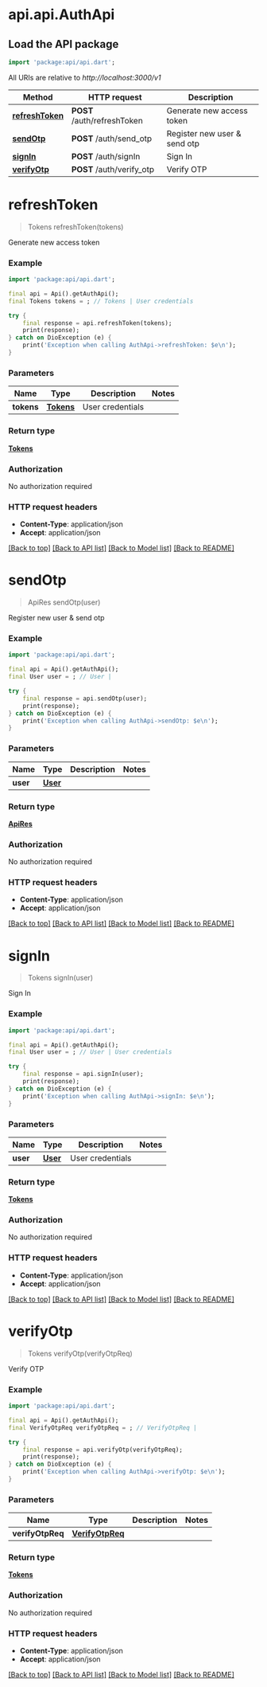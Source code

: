 # api.api.AuthApi

## Load the API package
```dart
import 'package:api/api.dart';
```

All URIs are relative to *http://localhost:3000/v1*

Method | HTTP request | Description
------------- | ------------- | -------------
[**refreshToken**](AuthApi.md#refreshtoken) | **POST** /auth/refreshToken | Generate new access token
[**sendOtp**](AuthApi.md#sendotp) | **POST** /auth/send_otp | Register new user &amp; send otp
[**signIn**](AuthApi.md#signin) | **POST** /auth/signIn | Sign In
[**verifyOtp**](AuthApi.md#verifyotp) | **POST** /auth/verify_otp | Verify OTP


# **refreshToken**
> Tokens refreshToken(tokens)

Generate new access token

### Example
```dart
import 'package:api/api.dart';

final api = Api().getAuthApi();
final Tokens tokens = ; // Tokens | User credentials

try {
    final response = api.refreshToken(tokens);
    print(response);
} catch on DioException (e) {
    print('Exception when calling AuthApi->refreshToken: $e\n');
}
```

### Parameters

Name | Type | Description  | Notes
------------- | ------------- | ------------- | -------------
 **tokens** | [**Tokens**](Tokens.md)| User credentials | 

### Return type

[**Tokens**](Tokens.md)

### Authorization

No authorization required

### HTTP request headers

 - **Content-Type**: application/json
 - **Accept**: application/json

[[Back to top]](#) [[Back to API list]](../README.md#documentation-for-api-endpoints) [[Back to Model list]](../README.md#documentation-for-models) [[Back to README]](../README.md)

# **sendOtp**
> ApiRes sendOtp(user)

Register new user & send otp

### Example
```dart
import 'package:api/api.dart';

final api = Api().getAuthApi();
final User user = ; // User | 

try {
    final response = api.sendOtp(user);
    print(response);
} catch on DioException (e) {
    print('Exception when calling AuthApi->sendOtp: $e\n');
}
```

### Parameters

Name | Type | Description  | Notes
------------- | ------------- | ------------- | -------------
 **user** | [**User**](User.md)|  | 

### Return type

[**ApiRes**](ApiRes.md)

### Authorization

No authorization required

### HTTP request headers

 - **Content-Type**: application/json
 - **Accept**: application/json

[[Back to top]](#) [[Back to API list]](../README.md#documentation-for-api-endpoints) [[Back to Model list]](../README.md#documentation-for-models) [[Back to README]](../README.md)

# **signIn**
> Tokens signIn(user)

Sign In

### Example
```dart
import 'package:api/api.dart';

final api = Api().getAuthApi();
final User user = ; // User | User credentials

try {
    final response = api.signIn(user);
    print(response);
} catch on DioException (e) {
    print('Exception when calling AuthApi->signIn: $e\n');
}
```

### Parameters

Name | Type | Description  | Notes
------------- | ------------- | ------------- | -------------
 **user** | [**User**](User.md)| User credentials | 

### Return type

[**Tokens**](Tokens.md)

### Authorization

No authorization required

### HTTP request headers

 - **Content-Type**: application/json
 - **Accept**: application/json

[[Back to top]](#) [[Back to API list]](../README.md#documentation-for-api-endpoints) [[Back to Model list]](../README.md#documentation-for-models) [[Back to README]](../README.md)

# **verifyOtp**
> Tokens verifyOtp(verifyOtpReq)

Verify OTP

### Example
```dart
import 'package:api/api.dart';

final api = Api().getAuthApi();
final VerifyOtpReq verifyOtpReq = ; // VerifyOtpReq | 

try {
    final response = api.verifyOtp(verifyOtpReq);
    print(response);
} catch on DioException (e) {
    print('Exception when calling AuthApi->verifyOtp: $e\n');
}
```

### Parameters

Name | Type | Description  | Notes
------------- | ------------- | ------------- | -------------
 **verifyOtpReq** | [**VerifyOtpReq**](VerifyOtpReq.md)|  | 

### Return type

[**Tokens**](Tokens.md)

### Authorization

No authorization required

### HTTP request headers

 - **Content-Type**: application/json
 - **Accept**: application/json

[[Back to top]](#) [[Back to API list]](../README.md#documentation-for-api-endpoints) [[Back to Model list]](../README.md#documentation-for-models) [[Back to README]](../README.md)


